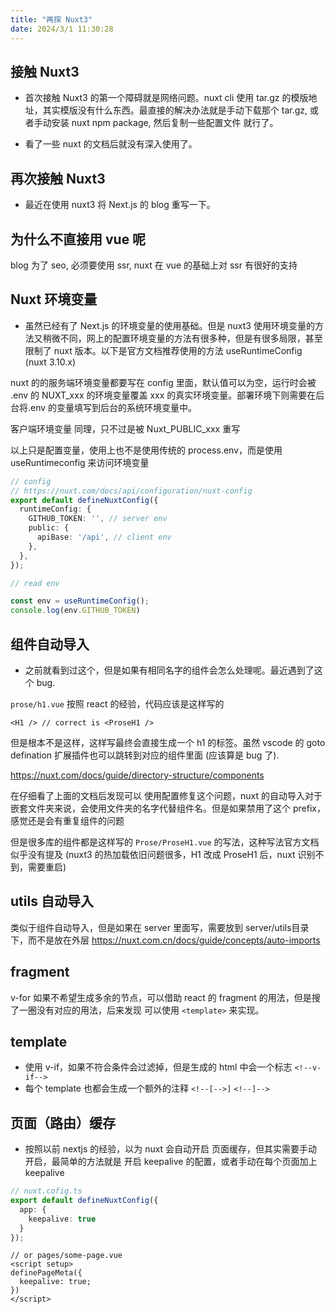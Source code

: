 ```yaml
---
title: "再探 Nuxt3"
date: 2024/3/1 11:30:28
---
```


## 接触 Nuxt3

* 首次接触 Nuxt3 的第一个障碍就是网络问题。nuxt cli 使用 tar.gz 的模版地址，其实模版没有什么东西。最直接的解决办法就是手动下载那个 tar.gz, 或者手动安装 nuxt npm package, 然后复制一些配置文件 就行了。

* 看了一些 nuxt 的文档后就没有深入使用了。

## 再次接触 Nuxt3

* 最近在使用 nuxt3 将 Next.js 的 blog 重写一下。

## 为什么不直接用 vue 呢

blog 为了 seo, 必须要使用 ssr, nuxt 在 vue 的基础上对 ssr 有很好的支持

## Nuxt 环境变量

* 虽然已经有了 Next.js 的环境变量的使用基础。但是 nuxt3 使用环境变量的方法又稍微不同，网上的配置环境变量的方法有很多种，但是有很多局限，甚至限制了 nuxt 版本。以下是官方文档推荐使用的方法 useRuntimeConfig (nuxt 3.10.x)

nuxt 的的服务端环境变量都要写在 config 里面，默认值可以为空，运行时会被 .env 的 NUXT_xxx 的环境变量覆盖 xxx 的真实环境变量。部署环境下则需要在后台将.env 的变量填写到后台的系统环境变量中。

客户端环境变量 同理，只不过是被 Nuxt_PUBLIC_xxx 重写

以上只是配置变量，使用上也不是使用传统的 process.env，而是使用 useRuntimeconfig 来访问环境变量

```ts
// config
// https://nuxt.com/docs/api/configuration/nuxt-config
export default defineNuxtConfig({
  runtimeConfig: {
    GITHUB_TOKEN: '', // server env
    public: {
      apiBase: '/api', // client env
    },
  },
});

// read env

const env = useRuntimeConfig();
console.log(env.GITHUB_TOKEN)
```

## 组件自动导入

* 之前就看到过这个，但是如果有相同名字的组件会怎么处理呢。最近遇到了这个 bug.

`prose/h1.vue` 按照 react 的经验，代码应该是这样写的

```vue
<H1 /> // correct is <ProseH1 />
```

但是根本不是这样，这样写最终会直接生成一个 h1 的标签。虽然 vscode 的 goto defination 扩展插件也可以跳转到对应的组件里面 (应该算是 bug 了).

https://nuxt.com/docs/guide/directory-structure/components

在仔细看了上面的文档后发现可以 使用配置修复这个问题，nuxt 的自动导入对于嵌套文件夹来说，会使用文件夹的名字代替组件名。但是如果禁用了这个 prefix，感觉还是会有重复组件的问题

但是很多库的组件都是这样写的 `Prose/ProseH1.vue` 的写法，这种写法官方文档似乎没有提及 (nuxt3 的热加载依旧问题很多，H1 改成 ProseH1 后，nuxt 识别不到，需要重启)

## utils 自动导入

类似于组件自动导入，但是如果在 server 里面写，需要放到 server/utils目录下，而不是放在外层 https://nuxt.com.cn/docs/guide/concepts/auto-imports

## fragment

v-for 如果不希望生成多余的节点，可以借助 react 的 fragment 的用法，但是搜了一圈没有对应的用法，后来发现 可以使用 `<template>` 来实现。

## template

* 使用 v-if，如果不符合条件会过滤掉，但是生成的 html 中会一个标志 `<!--v-if-->`
* 每个 template 也都会生成一个额外的注释 `<!--[-->]` `<!--]-->`

## 页面（路由）缓存

* 按照以前 nextjs 的经验，以为 nuxt 会自动开启 页面缓存，但其实需要手动开启，最简单的方法就是 开启 keepalive 的配置，或者手动在每个页面加上 keepalive

```ts
// nuxt.cofig.ts
export default defineNuxtConfig({
  app: {
    keepalive: true
  }
});

```

```vue
// or pages/some-page.vue
<script setup>
definePageMeta({
  keepalive: true;
})
</script>
```
